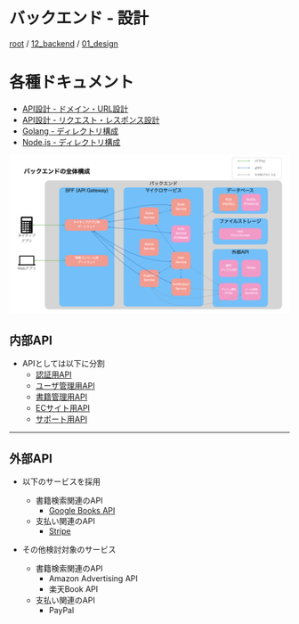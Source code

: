 # バックエンド - 設計

[root](./../../../README.md) 
/ [12_backend](./../README.md) 
/ [01_design](./README.md)

# 各種ドキュメント

* [API設計 - ドメイン・URL設計](./domain-url.md)
* [API設計 - リクエスト・レスポンス設計](./request-response.md)
* [Golang - ディレクトリ構成](./directories-for-golang.md)
* [Node.js - ディレクトリ構成](./directories-for-node.md)

![全体構成](./images/architecture.jpeg)

## 内部API

* APIとしては以下に分割
  * [認証用API](./../31_auth_api/README.md)
  * [ユーザ管理用API](./../32_user_api/README.md)
  * [書籍管理用API](./../33_book_api/README.md)
  * [ECサイト用API](./../34_store_api/README.md)
  * [サポート用API](./../35_information_api/README.md)

---

## 外部API

* 以下のサービスを採用
  * 書籍検索関連のAPI
    * [Google Books API](./../31_google_books_api/README.md)
  * 支払い関連のAPI
    * [Stripe](./../32_stripe/README.md)

* その他検討対象のサービス
  * 書籍検索関連のAPI
    * Amazon Advertising API
    * 楽天Book API
  * 支払い関連のAPI
    * PayPal

